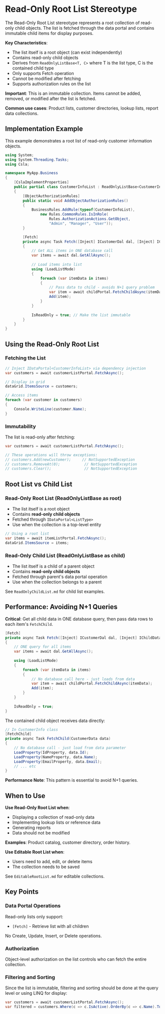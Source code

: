 # Read-Only Root List Stereotype

The Read-Only Root List stereotype represents a root collection of read-only child objects. The list is fetched through the data portal and contains immutable child items for display purposes.

**Key Characteristics**:

* The list itself is a root object (can exist independently)
* Contains read-only child objects
* Derives from `ReadOnlyListBase<T, C>` where T is the list type, C is the contained child type
* Only supports Fetch operation
* Cannot be modified after fetching
* Supports authorization rules on the list

**Important**: This is an immutable collection. Items cannot be added, removed, or modified after the list is fetched.

**Common use cases**: Product lists, customer directories, lookup lists, report data collections.

## Implementation Example

This example demonstrates a root list of read-only customer information objects.

```csharp
using System;
using System.Threading.Tasks;
using Csla;

namespace MyApp.Business
{
    [CslaImplementProperties]
    public partial class CustomerInfoList : ReadOnlyListBase<CustomerInfoList, CustomerInfo>
    {
        [ObjectAuthorizationRules]
        public static void AddObjectAuthorizationRules()
        {
            BusinessRules.AddRule(typeof(CustomerInfoList),
                new Rules.CommonRules.IsInRole(
                    Rules.AuthorizationActions.GetObject,
                    "Admin", "Manager", "User"));
        }

        [Fetch]
        private async Task Fetch([Inject] ICustomerDal dal, [Inject] IChildDataPortal<CustomerInfo> childPortal)
        {
            // Get ALL items in ONE database call
            var items = await dal.GetAllAsync();
            
            // Load items into list
            using (LoadListMode)
            {
                foreach (var itemData in items)
                {
                    // Pass data to child - avoids N+1 query problem
                    var item = await childPortal.FetchChildAsync(itemData);
                    Add(item);
                }
            }
            
            IsReadOnly = true; // Make the list immutable
        }
    }
}
```

## Using the Read-Only Root List

### Fetching the List

```csharp
// Inject IDataPortal<CustomerInfoList> via dependency injection
var customers = await customerListPortal.FetchAsync();

// Display in grid
dataGrid.ItemsSource = customers;

// Access items
foreach (var customer in customers)
{
    Console.WriteLine(customer.Name);
}
```

### Immutability

The list is read-only after fetching:

```csharp
var customers = await customerListPortal.FetchAsync();

// These operations will throw exceptions:
// customers.Add(newCustomer);     // NotSupportedException
// customers.RemoveAt(0);           // NotSupportedException
// customers.Clear();               // NotSupportedException
```

## Root List vs Child List

### Read-Only Root List (ReadOnlyListBase as root)

* The list itself is a root object
* Contains **read-only child objects**
* Fetched through `IDataPortal<ListType>`
* Use when the collection is a top-level entity

```csharp
// Using a root list
var items = await itemListPortal.FetchAsync();
dataGrid.ItemsSource = items;
```

### Read-Only Child List (ReadOnlyListBase as child)

* The list itself is a child of a parent object
* Contains **read-only child objects**
* Fetched through parent's data portal operation
* Use when the collection belongs to a parent

See `ReadOnlyChildList.md` for child list examples.

## Performance: Avoiding N+1 Queries

**Critical**: Get all child data in ONE database query, then pass data rows to each item's `FetchChild`.

```csharp
[Fetch]
private async Task Fetch([Inject] ICustomerDal dal, [Inject] IChildDataPortal<CustomerInfo> childPortal)
{
    // ONE query for all items
    var items = await dal.GetAllAsync();
    
    using (LoadListMode)
    {
        foreach (var itemData in items)
        {
            // No database call here - just loads from data
            var item = await childPortal.FetchChildAsync(itemData);
            Add(item);
        }
    }
    
    IsReadOnly = true;
}
```

The contained child object receives data directly:

```csharp
// In CustomerInfo class
[FetchChild]
private async Task FetchChild(CustomerData data)
{
    // No database call - just load from data parameter
    LoadProperty(IdProperty, data.Id);
    LoadProperty(NameProperty, data.Name);
    LoadProperty(EmailProperty, data.Email);
    // ... etc
}
```

**Performance Note**: This pattern is essential to avoid N+1 queries.

## When to Use

**Use Read-Only Root List when**:

* Displaying a collection of read-only data
* Implementing lookup lists or reference data
* Generating reports
* Data should not be modified

**Examples**: Product catalog, customer directory, order history.

**Use Editable Root List when**:

* Users need to add, edit, or delete items
* The collection needs to be saved

See `EditableRootList.md` for editable collections.

## Key Points

### Data Portal Operations

Read-only lists only support:

* `[Fetch]` - Retrieve list with all children

No Create, Update, Insert, or Delete operations.

### Authorization

Object-level authorization on the list controls who can fetch the entire collection.

### Filtering and Sorting

Since the list is immutable, filtering and sorting should be done at the query level or using LINQ for display:

```csharp
var customers = await customerListPortal.FetchAsync();
var filtered = customers.Where(c => c.IsActive).OrderBy(c => c.Name).ToList();
```
